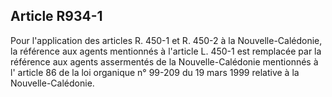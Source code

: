 Article R934-1
----
Pour l'application des articles R. 450-1 et R. 450-2 à la Nouvelle-Calédonie, la
référence aux agents mentionnés à l'article L. 450-1 est remplacée par la
référence aux agents assermentés de la Nouvelle-Calédonie mentionnés à l'
article 86 de la loi organique n° 99-209 du 19 mars 1999 relative à la
Nouvelle-Calédonie.
